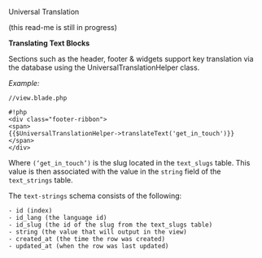
Universal Translation

(this read-me is still in progress)

**Translating Text Blocks**

Sections such as the header, footer & widgets support key translation via the database using the UniversalTranslationHelper class.  

*Example:*  

```
//view.blade.php

#!php
<div class="footer-ribbon">
<span>
{{$UniversalTranslationHelper->translateText('get_in_touch')}}
</span>
</div>

```

Where `(‘get_in_touch’)` is the slug located in the `text_slugs` table.  This value is then associated with the value in the `string` field of the `text_strings` table.  

The `text-strings` schema consists of the following:  
```
- id (index)
- id_lang (the language id)
- id_slug (the id of the slug from the text_slugs table)
- string (the value that will output in the view)
- created_at (the time the row was created)
- updated_at (when the row was last updated)
```